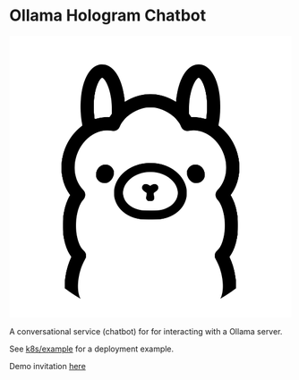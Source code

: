 # Ollama Hologram Chatbot

![Ollama](src/main/resources/META-INF/resources/avatar.png)

A conversational service (chatbot) for for interacting with a Ollama server.

See [k8s/example](k8s/example/) for a deployment example.

Demo invitation [here](https://hologram.zone/?oob=eyJAdHlwZSI6Imh0dHBzOi8vZGlkY29tbS5vcmcvb3V0LW9mLWJhbmQvMS4xL2ludml0YXRpb24iLCJAaWQiOiJkaWQ6d2ViOm9sbGFtYS5kZW1vcy4yMDYwLmlvIiwibGFiZWwiOiJPbGxhbWEgQUkiLCJoYW5kc2hha2VfcHJvdG9jb2xzIjpbImh0dHBzOi8vZGlkY29tbS5vcmcvZGlkZXhjaGFuZ2UvMS4wIiwiaHR0cHM6Ly9kaWRjb21tLm9yZy9jb25uZWN0aW9ucy8xLjAiXSwic2VydmljZXMiOlsiZGlkOndlYjpvbGxhbWEuZGVtb3MuMjA2MC5pbyJdLCJpbWFnZVVybCI6Imh0dHBzOi8vcS5vbGxhbWEuZGVtb3MuMjA2MC5pby9hdmF0YXIucG5nIn0)
